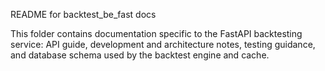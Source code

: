README for backtest_be_fast docs

This folder contains documentation specific to the FastAPI backtesting service: API guide, development and architecture notes, testing guidance, and database schema used by the backtest engine and cache.
